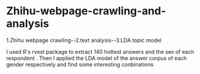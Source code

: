 # Zhihu-webpage-crawling-and-analysis
1.Zhihu webpage crawling--2.text analysis--3.LDA topic model

I used R's rvest package to extract 140 hottest answers and the sex of each respondent . Then I applied the LDA model of the answer corpus of each gender respectively and find some interesting conbinations
